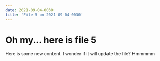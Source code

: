 ```yaml
---
date: 2021-09-04-0030
title: 'File 5 on 2021-09-04-0030'
---
```

# Oh my... here is file 5

Here is some new content. I wonder if it will update the file? Hmmmmm
